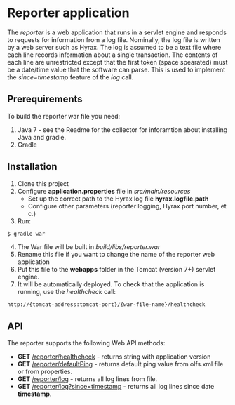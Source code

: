 # Reporter application
The _reporter_ is a web application that runs in a servlet engine and responds to requests
for information from a log file. Nominally, the log file is written by a web server
such as Hyrax. The log is assumed to be a text file where each line records information
about a single transaction. The contents of each line are unrestricted except that the first 
token (space spearated) must be a date/time value that the software can parse. This is used 
to implement the _since=timestamp_ feature of the _log_ call.

## Prerequirements
To build the reporter war file you need:

1. Java 7 - see the Readme for the collector for inforamtion about 
   installing Java and gradle.
2. Gradle

## Installation
1. Clone this project
2. Configure **application.properties** file in _src/main/resources_
    * Set up the correct path to the Hyrax log file **hyrax.logfile.path**
    * Configure other parameters (reporter logging, Hyrax port number, et c.)
3. Run:

```sh
$ gradle war
```

4. The War file will be built in _build/libs/reporter.war_
5. Rename this file if you want to change the name of the reporter web application
6. Put this file to the **webapps** folder in the Tomcat (version 7+) servlet engine.
7. It will be automatically deployed. To check that the application is running, use the _healthcheck_ call:

```
http://{tomcat-address:tomcat-port}/{war-file-name}/healthcheck
```

## API
The reporter supports the following Web API methods:
* **GET** [/reporter/healthcheck]() - returns string with application version
* **GET** [/reporter/defaultPing]() - returns default ping value from olfs.xml file or from properties.
* **GET** [/reporter/log]() - returns all log lines from file.
* **GET** [/reporter/log?since=timestamp]() - returns all log lines since date **timestamp**.



